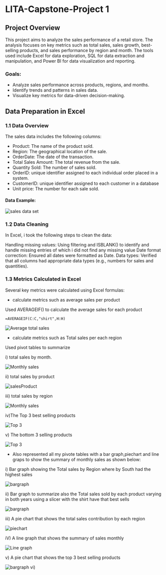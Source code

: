 # LITA-Capstone-Project 1
## Project Overview
This project aims to analyze the sales performance of a retail store. The analysis focuses on key metrics such as total sales, sales growth, best-selling products, and sales performance by region and month. The tools used include Excel for data exploration, SQL for data extraction and manipulation, and Power BI for data visualization and reporting.

### Goals:
- Analyze sales performance across products, regions, and months.
- Identify trends and patterns in sales data.
- Visualize key metrics for data-driven decision-making.

## Data Preparation in Excel

### 1.1 Data Overview

The sales data includes the following columns:

- Product: The name of the product sold.
- Region: The geographical location of the sale.
- OrderDate: The date of the transaction.
- Total Sales Amount: The total revenue from the sale.
- Quantity Sold: The number of sales sold.
- OrderID: unique identifier assigned to each individual order placed in a system.
- CustomerID: unique identifier assigned to each customer in a database
- Unit price: The number for each sale sold.

#### Data Example:

![sales data set](https://github.com/sharifahstella/LITA-Capstone-Project/blob/main/sales.JPG)

### 1.2 Data Cleaning

In Excel, i took the following steps to clean the data:

Handling missing values: Using filtering and ISBLANK() to identify and handle missing entries of which i did not find any missing value
Date format correction: Ensured all dates were formatted as Date.
Data types: Verified that all columns had appropriate data types (e.g., numbers for sales and quantities).

### 1.3 Metrics Calculated in Excel

Several key metrics were calculated using Excel formulas:

- calculate metrics such as average sales per product

Used AVERAGEIF() to calculate the average sales for each product

```
=AVERAGEIF(C:C,"shirt",H:H)

```

![Average total sales](https://github.com/sharifahstella/LITA-Capstone-Project/blob/main/averagesales.JPG)

- calculate metrics such as Total sales per each region

 Used pivot tables to summarize
 
i) total sales by month.

![Monthly sales](https://github.com/sharifahstella/LITA-Capstone-Project/blob/main/monthlysales.JPG)

ii) total sales by product

![salesProduct](https://github.com/sharifahstella/LITA-Capstone-Project/blob/main/salesproduct.JPG)

iii) total sales by region

![Monthly sales](https://github.com/sharifahstella/LITA-Capstone-Project/blob/main/salesregion.JPG)

iv)The Top 3 best selling products

![Top 3](https://github.com/sharifahstella/LITA-Capstone-Project/blob/main/top3.JPG)

v) The bottom 3 selling products 

![Top 3](https://github.com/sharifahstella/LITA-Capstone-Project/blob/main/bottom3.JPG)

- Also represented all my pivote tables with a bar graph,piechart and line graps to show the summary of monthly sales as shown below:
  
 i) Bar graph showing the Total sales by Region where by South had the highest sales

 ![bargraph](https://github.com/sharifahstella/LITA-Capstone-Project/blob/main/bargraphregio.JPG)

 ii) Bar graph to summarize also the Total sales sold by each product varying in both years using a slicer with the shirt have that best sells 
 
  ![bargraph](https://github.com/sharifahstella/LITA-Capstone-Project/blob/main/slicer.JPG)

 iii) A pie chart that shows the total sales contribution by each region 
 
  ![piechart](https://github.com/sharifahstella/LITA-Capstone-Project/blob/main/slicer.JPG)
  
 iV) A line graph that shows the summary of sales monthly
 
  ![Line graph](https://github.com/sharifahstella/LITA-Capstone-Project/blob/main/slicer.JPG)
  
 v) A pie chart that shows the top 3 best selling products
 
  ![bargraph](https://github.com/sharifahstella/LITA-Capstone-Project/blob/main/slicer.JPG)
 vi)
 




